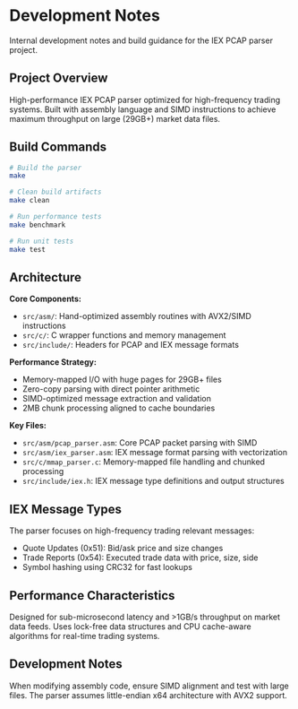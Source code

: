 # Development Notes

Internal development notes and build guidance for the IEX PCAP parser project.

## Project Overview

High-performance IEX PCAP parser optimized for high-frequency trading systems. Built with assembly language and SIMD instructions to achieve maximum throughput on large (29GB+) market data files.

## Build Commands

```bash
# Build the parser
make

# Clean build artifacts  
make clean

# Run performance tests
make benchmark

# Run unit tests
make test
```

## Architecture

**Core Components:**
- `src/asm/`: Hand-optimized assembly routines with AVX2/SIMD instructions
- `src/c/`: C wrapper functions and memory management 
- `src/include/`: Headers for PCAP and IEX message formats

**Performance Strategy:**
- Memory-mapped I/O with huge pages for 29GB+ files
- Zero-copy parsing with direct pointer arithmetic
- SIMD-optimized message extraction and validation
- 2MB chunk processing aligned to cache boundaries

**Key Files:**
- `src/asm/pcap_parser.asm`: Core PCAP packet parsing with SIMD
- `src/asm/iex_parser.asm`: IEX message format parsing with vectorization
- `src/c/mmap_parser.c`: Memory-mapped file handling and chunked processing
- `src/include/iex.h`: IEX message type definitions and output structures

## IEX Message Types

The parser focuses on high-frequency trading relevant messages:
- Quote Updates (0x51): Bid/ask price and size changes
- Trade Reports (0x54): Executed trade data with price, size, side
- Symbol hashing using CRC32 for fast lookups

## Performance Characteristics

Designed for sub-microsecond latency and >1GB/s throughput on market data feeds. Uses lock-free data structures and CPU cache-aware algorithms for real-time trading systems.

## Development Notes

When modifying assembly code, ensure SIMD alignment and test with large files. The parser assumes little-endian x64 architecture with AVX2 support.